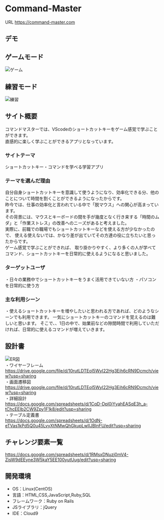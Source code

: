 # Command-Master
URL https://command-master.com  
## デモ  

## ゲームモード  
![ゲーム](https://user-images.githubusercontent.com/76866582/132550571-c4715ee2-0644-49f7-be56-78db196e912f.gif)    

## 練習モード  
![練習](https://user-images.githubusercontent.com/76866582/132551062-2d17946b-13db-4e10-9b8a-6db43afadbef.gif)  

## サイト概要
コマンドマスターでは、VScodeのショートカットキーをゲーム感覚で学ぶことができます。  
直感的に楽しく学ぶことができるアプリとなっています。

### サイトテーマ
ショートカットキー・コマンドを学べる学習アプリ

### テーマを選んだ理由
自分自身ショートカットキーを意識して使うようになり、効率化できる分、他のことについて時間を割くことができるようになったからです。  
昨今では、仕事の効率化と言われている中で「脱マウス」への関心が高まっています。  
その背景には、マウスとキーボードの間を手が幾度となく行き来する「時間のムダ」と「作業ストレス」の改善へのニーズがあると考えました。  
実際に、前職での職場でもショートカットキーなどを使える方が少なかったので、 使える使えないでは、かなり差が出ていてその方達の役に立ちたいと思ったからです。  
ゲーム感覚で学ぶことができれば、 取り掛かりやすく、より多くの人が学べてコマンド、ショートカットキーを日常的に使えるようになると思いました。

### ターゲットユーザ
・日々の業務中でショートカットキーをうまく活用できていない方
・パソコンを日常的に使う方  


### 主な利用シーン
・使えるショートカットキーを増やしたいと思われる方であれば、どのようなシーンでも利用できます。
一気にショートカットキーのコマンドを覚えるのは難しいと思います。
そこで、、1日の中で、始業前などの隙間時間で利用していただければ、日常的に使えるコマンドが増えていきます。


## 設計書   

![ER図](https://user-images.githubusercontent.com/76866582/132534075-1dcaef65-3a62-4fd1-89fa-887de652f195.png)  
・ワイヤーフレーム  
https://drive.google.com/file/d/10rutLDTEoI5WyI22Hg3Eih6cRN9Dcmch/view?usp=sharing  
・画面遷移図  
https://drive.google.com/file/d/10rutLDTEoI5WyI22Hg3Eih6cRN9Dcmch/view?usp=sharing  
・詳細設計  
https://docs.google.com/spreadsheets/d/1CqD-Dpl0iYyahEASqE3h_a-tChcEEIb2CW9Zpy1F1k8/edit?usp=sharing  
・テーブル定義書  
https://docs.google.com/spreadsheets/d/1OdN-eTVas1kPd5Q0u45LvyXtNMwQhGkupLwIIJBInFU/edit?usp=sharing  

## チャレンジ要素一覧
https://docs.google.com/spreadsheets/d/1RMsxDNuzj0mV4-ZisW9dEEyne3W5kaY5EE100yutUug/edit?usp=sharing

## 開発環境

- OS：Linux(CentOS)
- 言語：HTML,CSS,JavaScript,Ruby,SQL
- フレームワーク：Ruby on Rails
- JSライブラリ：jQuery
- IDE：Cloud9
